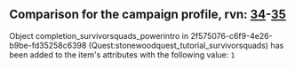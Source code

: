 ## Comparison for the campaign profile, rvn: [34](https://github.com/PRO100KatYT/FortniteProfileRevisions/tree/main/profiles/campaign/34%20campaign.json)-[35](https://github.com/PRO100KatYT/FortniteProfileRevisions/tree/main/profiles/campaign/35%20campaign.json)

Object completion_survivorsquads_powerintro in 2f575076-c6f9-4e26-b9be-fd35258c6398 (Quest:stonewoodquest_tutorial_survivorsquads) has been added to the item's attributes with the following value: `1`
<br><br>

